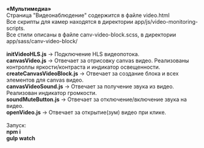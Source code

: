 <b>«Мультимедиа»</b><br>
Страница "Видеонаблюдение" содержится в файле video.html<br>
Все скрипты для камер находятся в директории app/js/video-monitoring-scripts.<br>
Все стили описаны в файле canv-video-block.scss, в директории app/sass/canv-video-block/<br>
<br>
<b>initVideoHLS.js</b> -> Подключение HLS видеопотока.<br>
<b>canvasVideo.js</b> -> Отвечает за отрисовку canvas видео. Реализованы контроллы яркости/контраста и индикатор освещенности.<br>
<b>createCanvasVideoBlock.js</b> -> Отвечает за создание блока и всех элементов для canvas видео.<br>
<b>canvasVideoSound.js</b> -> Отвечает за получение звука из видео. Реализован индикатор громкости.<br>
<b>soundMuteButton.js</b> -> Отвечает за отключение/включение звука на видео.<br>
<b>openVideo.js</b> -> Отвечает за открытие(зум) видео при клике.<br>
<br>
Запуск:<br>
<b>npm i</b><br>
<b>gulp watch</b><br>
